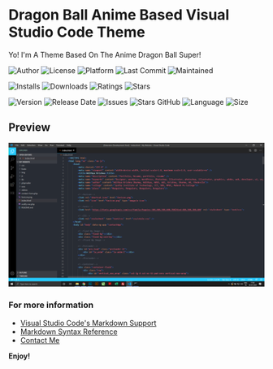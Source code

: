 # Dragon Ball Anime Based Visual Studio Code Theme

Yo! I'm A Theme Based On The Anime Dragon Ball Super! <br>

![Author](https://img.shields.io/badge/author-thedevilx-red)
![License](https://img.shields.io/badge/license-MIT-brightgreen)
![Platform](https://img.shields.io/badge/platform-Visual%20Studio%20Code-blue)
![Last Commit](https://img.shields.io/github/last-commit/thedevilx/dbs-vsc-theme)
![Maintained](https://img.shields.io/maintenance/yes/2020)

![Installs](https://img.shields.io/visual-studio-marketplace/i/thedevilx.dragon-ball)
![Downloads](https://img.shields.io/visual-studio-marketplace/d/thedevilx.dragon-ball)
![Ratings](https://img.shields.io/visual-studio-marketplace/r/thedevilx.dragon-ball)
![Stars](https://img.shields.io/visual-studio-marketplace/stars/thedevilx.dragon-ball)

![Version](https://img.shields.io/visual-studio-marketplace/v/thedevilx.drbon-ball)
![Release Date](https://img.shields.io/github/release-date/thedevilx/dbs-vsc-theme)
![Issues](https://img.shields.io/github/issues/thedevilx/dbs-vsc-theme)
![Stars GitHub](https://img.shields.io/github/stars/thedevilx/dbs-vsc-theme)
![Language](https://img.shields.io/github/languages/top/thedvilx/dbs-vsc-theme)
![Size](https://img.shields.io/github/repo-size/thedevilx/dbs-vsc-theme)


## Preview
![Cover](pics/1.png)

### For more information
* [Visual Studio Code's Markdown Support](http://code.visualstudio.com/docs/languages/markdown)
* [Markdown Syntax Reference](https://help.github.com/articles/markdown-basics/)
* [Contact Me](https://thedevilx.github.io/)

**Enjoy!**

